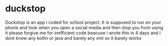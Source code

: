 # duckstop
Duckstop is an app i coded for school project.
It is supposed to run on your phone and look when you open a social media and then stop you from using it
please forgive me for inefficient code beacuse i wrote this in 4 days and i dont know any kotlin or java and barely any xml so it barely works
